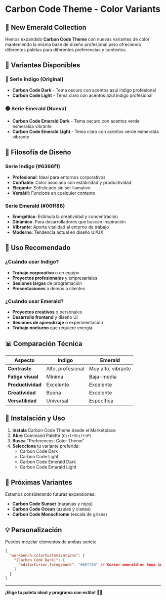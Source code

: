# Carbon Code Theme - Color Variants

## 🎨 New Emerald Collection

Hemos expandido **Carbon Code Theme** con nuevas variantes de color manteniendo la misma base de diseño profesional pero ofreciendo diferentes paletas para diferentes preferencias y contextos.

## 🌟 Variantes Disponibles

### 🔵 Serie Indigo (Original)
- **Carbon Code Dark** - Tema oscuro con acentos azul índigo profesional
- **Carbon Code Light** - Tema claro con acentos azul índigo profesional

### 🟢 Serie Emerald (Nueva)
- **Carbon Code Emerald Dark** - Tema oscuro con acentos verde esmeralda vibrante
- **Carbon Code Emerald Light** - Tema claro con acentos verde esmeralda vibrante

## 🎯 Filosofía de Diseño

### Serie Indigo (#6366f1)
- **Profesional**: Ideal para entornos corporativos
- **Confiable**: Color asociado con estabilidad y productividad
- **Elegante**: Sofisticado sin ser llamativo
- **Versátil**: Funciona en cualquier contexto

### Serie Emerald (#00ff88)
- **Energético**: Estimula la creatividad y concentración
- **Dinámico**: Para desarrolladores que buscan inspiración
- **Vibrante**: Aporta vitalidad al entorno de trabajo
- **Moderno**: Tendencia actual en diseño UI/UX

## 🔧 Uso Recomendado

### ¿Cuándo usar Indigo?
- **Trabajo corporativo** o en equipo
- **Proyectos profesionales** y empresariales
- **Sesiones largas** de programación
- **Presentaciones** o demos a clientes

### ¿Cuándo usar Emerald?
- **Proyectos creativos** o personales
- **Desarrollo frontend** y diseño UI
- **Sesiones de aprendizaje** o experimentación
- **Trabajo nocturno** que requiere energía

## 📊 Comparación Técnica

| Aspecto           | Indigo            | Emerald            |
| ----------------- | ----------------- | ------------------ |
| **Contraste**     | Alto, profesional | Muy alto, vibrante |
| **Fatiga visual** | Mínima            | Baja-media         |
| **Productividad** | Excelente         | Excelente          |
| **Creatividad**   | Buena             | Excelente          |
| **Versatilidad**  | Universal         | Específica         |

## 🚀 Instalación y Uso

1. **Instala** Carbon Code Theme desde el Marketplace
2. **Abre** Command Palette (`Ctrl+Shift+P`)
3. **Busca** "Preferences: Color Theme"
4. **Selecciona** tu variante preferida:
   - Carbon Code Dark
   - Carbon Code Light
   - Carbon Code Emerald Dark
   - Carbon Code Emerald Light

## 🎪 Próximas Variantes

Estamos considerando futuras expansiones:
- **Carbon Code Sunset** (naranjas y rojos)
- **Carbon Code Ocean** (azules y cianes)
- **Carbon Code Monochrome** (escala de grises)

## 💡 Personalización

Puedes mezclar elementos de ambas series:

```json
{
  "workbench.colorCustomizations": {
    "[Carbon Code Dark]": {
      "editorCursor.foreground": "#00ff88" // Cursor emerald en tema indigo
    }
  }
}
```

---

**¡Elige tu paleta ideal y programa con estilo!** 🎨✨
